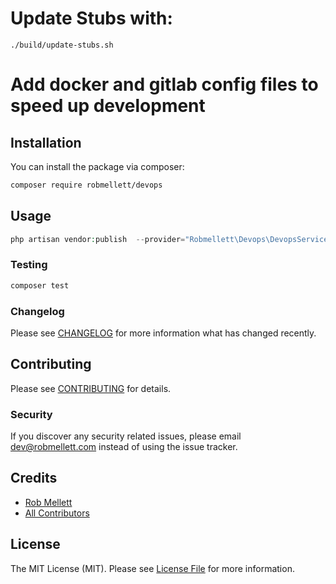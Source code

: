 # Update Stubs with:
`./build/update-stubs.sh`


# Add docker and gitlab config files to speed up development

## Installation

You can install the package via composer:

```bash
composer require robmellett/devops
```

## Usage

``` php
php artisan vendor:publish  --provider="Robmellett\Devops\DevopsServiceProvider"
```

### Testing

``` bash
composer test
```

### Changelog

Please see [CHANGELOG](CHANGELOG.md) for more information what has changed recently.

## Contributing

Please see [CONTRIBUTING](CONTRIBUTING.md) for details.

### Security

If you discover any security related issues, please email dev@robmellett.com instead of using the issue tracker.

## Credits

- [Rob Mellett](https://github.com/robmellett)
- [All Contributors](../../contributors)

## License

The MIT License (MIT). Please see [License File](LICENSE.md) for more information.

